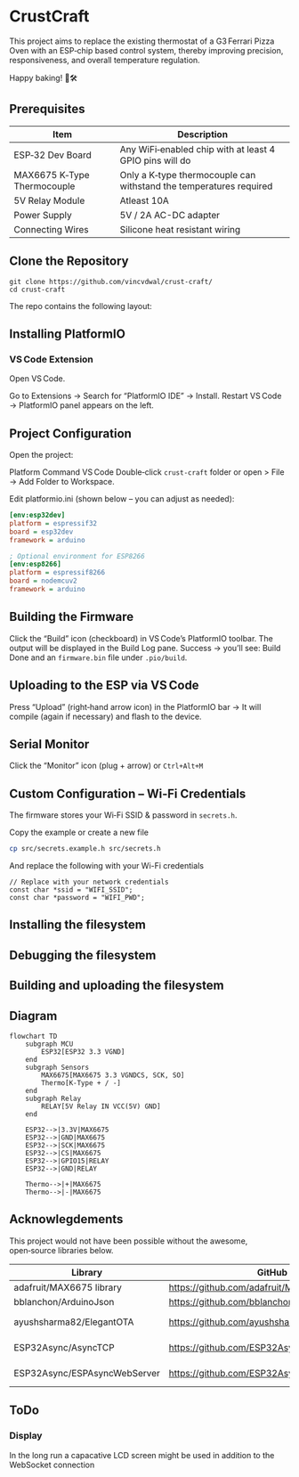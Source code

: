 # CrustCraft

This project aims to replace the existing thermostat of a G3 Ferrari Pizza Oven with an ESP‑chip based control system, thereby improving precision, responsiveness, and overall temperature regulation.

Happy baking! 🍕🛠️


## Prerequisites

| **Item**                      | **Description**                   |
|-------                        |-------                            |
| ESP‑32 Dev Board	            | Any WiFi‑enabled chip with at least 4 GPIO pins will do                      |
| MAX6675 K‑Type Thermocouple   | Only a K‑type thermocouple can withstand the temperatures required  |
| 5V Relay Module               | Atleast 10A                       |
| Power Supply	                | 5V / 2A AC-DC adapter             |
| Connecting Wires	            | Silicone heat resistant wiring    |


## Clone the Repository

```
git clone https://github.com/vincvdwal/crust-craft/
cd crust-craft
```
The repo contains the following layout:

## Installing PlatformIO

### VS Code Extension

Open VS Code.

Go to Extensions → Search for “PlatformIO IDE” → Install.
Restart VS Code → PlatformIO panel appears on the left.

## Project Configuration

Open the project:

Platform	Command
VS Code	Double‑click `crust-craft` folder or open > File → Add Folder to Workspace.

Edit platformio.ini (shown below – you can adjust as needed):


```ini
[env:esp32dev]
platform = espressif32
board = esp32dev
framework = arduino

; Optional environment for ESP8266
[env:esp8266]
platform = espressif8266
board = nodemcuv2
framework = arduino
```

## Building the Firmware

Click the “Build” icon (checkboard) in VS Code’s PlatformIO toolbar.
The output will be displayed in the Build Log pane.
Success → you’ll see: Build Done and an `firmware.bin` file under `.pio/build`.

## Uploading to the ESP via VS Code

Press “Upload” (right‑hand arrow icon) in the PlatformIO bar
→ It will compile (again if necessary) and flash to the device.

## Serial Monitor

Click the “Monitor” icon (plug + arrow) or `Ctrl+Alt+M`
 
## Custom Configuration – Wi‑Fi Credentials

The firmware stores your Wi‑Fi SSID & password in `secrets.h`.

Copy the example or create a new file

```bash
cp src/secrets.example.h src/secrets.h
```

And replace the following with your Wi-Fi credentials

```
// Replace with your network credentials
const char *ssid = "WIFI_SSID";
const char *password = "WIFI_PWD";
```

## Installing the filesystem


## Debugging the filesystem


## Building and uploading the filesystem


## Diagram

```mermaid
flowchart TD
    subgraph MCU
        ESP32[ESP32 3.3 VGND]
    end
    subgraph Sensors
        MAX6675[MAX6675 3.3 VGNDCS, SCK, SO]
        Thermo[K‑Type + / -]
    end
    subgraph Relay
        RELAY[5V Relay IN VCC(5V) GND]
    end

    ESP32-->|3.3V|MAX6675
    ESP32-->|GND|MAX6675
    ESP32-->|SCK|MAX6675
    ESP32-->|CS|MAX6675
    ESP32-->|GPIO15|RELAY
    ESP32-->|GND|RELAY

    Thermo-->|+|MAX6675
    Thermo-->|-|MAX6675
```


## Acknowlegdements

This project would not have been possible without the awesome, open‑source libraries below.

|Library |	GitHub URL |	License|
|-------|-------|-------|
adafruit/MAX6675 library|	https://github.com/adafruit/MAX6675-library	 | BSD
bblanchon/ArduinoJson |	https://github.com/bblanchon/ArduinoJson	|MIT
ayushsharma82/ElegantOTA	| https://github.com/ayushsharma82/ElegantOTA |	AGPL-3.0
ESP32Async/AsyncTCP |	https://github.com/ESP32Async/AsyncTCP	| LGPL-3.0
ESP32Async/ESPAsyncWebServer	| https://github.com/ESP32Async/ESPAsyncWebServer |	LGPL-3.0

## ToDo

### Display

In the long run a capacative LCD screen might be used in addition to the WebSocket connection